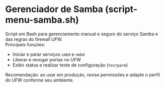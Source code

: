 # Gerenciador de Samba (script-menu-samba.sh)

Script em Bash para gerenciamento manual e seguro do serviço Samba e das regras do firewall UFW.  
Principais funções:
- Iniciar e parar serviços `smbd` e `nmbd`
- Liberar e revogar portas no UFW
- Exibir status e realizar teste de configuração (`testparm`)

Recomendação: ao usar em produção, revise permissões e adapte o perfil do UFW conforme seu ambiente.
